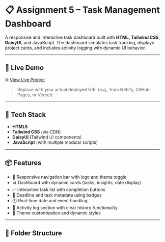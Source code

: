 # 📋 Assignment 5 – Task Management Dashboard

A responsive and interactive task dashboard built with **HTML**, **Tailwind CSS**, **DaisyUI**, and JavaScript. The dashboard simulates task tracking, displays project cards, and includes activity logging with dynamic UI behavior.

---

## 🔗 Live Demo

🌐 [View Live Project](https://your-live-link.com)

> Replace with your actual deployed URL (e.g., from Netlify, GitHub Pages, or Vercel).

---

## 🧰 Tech Stack

- **HTML5**
- **Tailwind CSS** (via CDN)
- **DaisyUI** (Tailwind UI components)
- **JavaScript** (with multiple modular scripts)

---

## 📦 Features

- 🧩 Responsive navigation bar with logo and theme toggle  
- 📊 Dashboard with dynamic cards (tasks, insights, date display)  
- ✅ Interactive task list with completion buttons  
- 📅 Deadline and task metadata using badges  
- 🕓 Real-time date and event handling  
- 📜 Activity log section with clear history functionality  
- 🎨 Theme customization and dynamic styles

---

## 📂 Folder Structure

